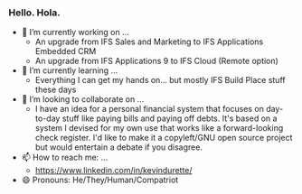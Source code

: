 ### Hello. Hola.

<!--
**durette/durette** is a ✨ _special_ ✨ repository because its `README.md` (this file) appears on your GitHub profile.

Here are some ideas to get you started:

- 🔭 I’m currently working on ...
- 🌱 I’m currently learning ...
- 👯 I’m looking to collaborate on ...
- 🤔 I’m looking for help with ...
- 💬 Ask me about ...
- 📫 How to reach me: ...
- 😄 Pronouns: ...
- ⚡ Fun fact: ...
-->

- 🔭 I’m currently working on ...
  - An upgrade from IFS Sales and Marketing to IFS Applications Embedded CRM
  - An upgrade from IFS Applications 9 to IFS Cloud (Remote option)
- 🌱 I’m currently learning ...
  - Everything I can get my hands on... but mostly IFS Build Place stuff these days
- 👯 I’m looking to collaborate on ...
  - I have an idea for a personal financial system that focuses on day-to-day stuff like paying bills and paying off debts. It's based on a system I devised for my own use that works like a forward-looking check register. I'd like to make it a copyleft/GNU open source project but would entertain a debate if you disagree.
- 📫 How to reach me: ...
  - https://www.linkedin.com/in/kevindurette/
- 😄 Pronouns: He/They/Human/Compatriot
